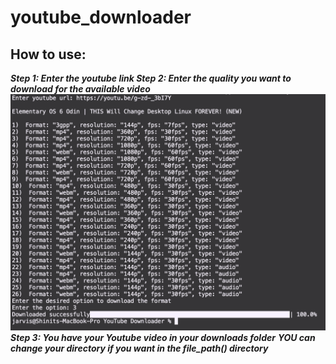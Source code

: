 # youtube_downloader
## How to use:
***Step 1: Enter the youtube link
Step 2: Enter the quality you want to download for the available video
![image](https://github.com/blackhawk005/youtube_downloader/blob/f55c59069f429ca39ee8849b6d1640e354c8bd77/Screenshot%202021-09-13%20at%203.03.37%20AM.png)
Step 3: You have your Youtube video in your downloads folder***
***YOU can change your directory if you want in the file_path() directory***
